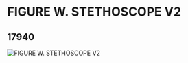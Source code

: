 # FIGURE W. STETHOSCOPE V2
## 17940
![FIGURE W. STETHOSCOPE V2](https://lc-www-live-s.legocdn.com/media/bricks/5/2/6079592.jpg)